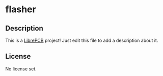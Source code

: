 # flasher

## Description

This is a [LibrePCB](https://librepcb.org) project!
Just edit this file to add a description about it.

## License

No license set.
